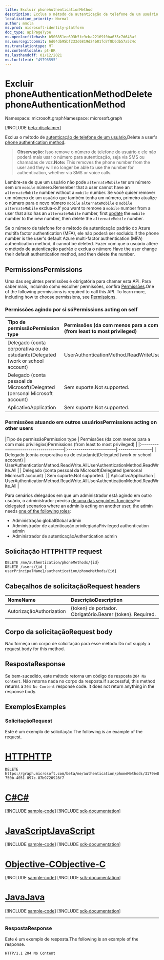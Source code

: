 ```yaml
---
title: Excluir phoneAuthenticationMethod
description: Exclua o método de autenticação de telefone de um usuário.
localization_priority: Normal
author: mmcla
ms.prod: microsoft-identity-platform
doc_type: apiPageType
ms.openlocfilehash: b506851ec693b5fe9cba2216910ba635c7d648af
ms.sourcegitcommit: 6d04db95bf233d6819d24b01fd7f8b6db57a524c
ms.translationtype: MT
ms.contentlocale: pt-BR
ms.lasthandoff: 01/12/2021
ms.locfileid: "49796595"
---
```

# <a name="delete-phoneauthenticationmethod"></a><span data-ttu-id="ecc30-103">Excluir phoneAuthenticationMethod</span><span class="sxs-lookup"><span data-stu-id="ecc30-103">Delete phoneAuthenticationMethod</span></span>

<span data-ttu-id="ecc30-104">Namespace: microsoft.graph</span><span class="sxs-lookup"><span data-stu-id="ecc30-104">Namespace: microsoft.graph</span></span>

[!INCLUDE [beta-disclaimer](../../includes/beta-disclaimer.md)]

<span data-ttu-id="ecc30-105">Exclua o método de [autenticação de telefone de um usuário.](../resources/phoneauthenticationmethod.md)</span><span class="sxs-lookup"><span data-stu-id="ecc30-105">Delete a user's [phone authentication method](../resources/phoneauthenticationmethod.md).</span></span> 

><span data-ttu-id="ecc30-106">**Observação:** Isso remove o número de telefone do usuário e ele não poderá mais usar o número para autenticação, seja via SMS ou chamadas de voz.</span><span class="sxs-lookup"><span data-stu-id="ecc30-106">**Note:** This removes the phone number from the user and they will no longer be able to use the number for authentication, whether via SMS or voice calls.</span></span>

<span data-ttu-id="ecc30-107">Lembre-se de que um usuário não pode `alternateMobile` ter um número sem um `mobile` número.</span><span class="sxs-lookup"><span data-stu-id="ecc30-107">Remember that a user cannot have an `alternateMobile` number without a `mobile` number.</span></span> <span data-ttu-id="ecc30-108">Se você quiser remover um número de um usuário que também tenha um número, primeiro atualize o número para o novo número `mobile` `alternateMobile` e [](phoneauthenticationmethod-update.md) `mobile` `alternateMobile` exclua-o.</span><span class="sxs-lookup"><span data-stu-id="ecc30-108">If you want to remove a `mobile` number from a user that also has an `alternateMobile` number, first [update](phoneauthenticationmethod-update.md) the `mobile` number to the new number, then delete the `alternateMobile` number.</span></span>

<span data-ttu-id="ecc30-109">Se o número de telefone for o método de autenticação padrão do Azure multifa factor authentication (MFA), ele não poderá ser excluído.</span><span class="sxs-lookup"><span data-stu-id="ecc30-109">If the phone number is the user's default Azure multi-factor authentication (MFA) authentication method, it cannot be deleted.</span></span> <span data-ttu-id="ecc30-110">Fazer com que o usuário altere o método de autenticação padrão e exclua o número.</span><span class="sxs-lookup"><span data-stu-id="ecc30-110">Have the user change their default authentication method, and then delete the number.</span></span>

## <a name="permissions"></a><span data-ttu-id="ecc30-111">Permissions</span><span class="sxs-lookup"><span data-stu-id="ecc30-111">Permissions</span></span>

<span data-ttu-id="ecc30-p103">Uma das seguintes permissões é obrigatória para chamar esta API. Para saber mais, incluindo como escolher permissões, confira [Permissões](/graph/permissions-reference).</span><span class="sxs-lookup"><span data-stu-id="ecc30-p103">One of the following permissions is required to call this API. To learn more, including how to choose permissions, see [Permissions](/graph/permissions-reference).</span></span>

### <a name="permissions-acting-on-self"></a><span data-ttu-id="ecc30-114">Permissões agindo por si só</span><span class="sxs-lookup"><span data-stu-id="ecc30-114">Permissions acting on self</span></span>

|<span data-ttu-id="ecc30-115">Tipo de permissão</span><span class="sxs-lookup"><span data-stu-id="ecc30-115">Permission type</span></span>      | <span data-ttu-id="ecc30-116">Permissões (da com menos para a com mais privilégios)</span><span class="sxs-lookup"><span data-stu-id="ecc30-116">Permissions (from least to most privileged)</span></span>              |
|:---------------------------------------|:-------------------------|
| <span data-ttu-id="ecc30-117">Delegado (conta corporativa ou de estudante)</span><span class="sxs-lookup"><span data-stu-id="ecc30-117">Delegated (work or school account)</span></span>     | <span data-ttu-id="ecc30-118">UserAuthenticationMethod.ReadWrite</span><span class="sxs-lookup"><span data-stu-id="ecc30-118">UserAuthenticationMethod.ReadWrite</span></span> |
| <span data-ttu-id="ecc30-119">Delegado (conta pessoal da Microsoft)</span><span class="sxs-lookup"><span data-stu-id="ecc30-119">Delegated (personal Microsoft account)</span></span> | <span data-ttu-id="ecc30-120">Sem suporte.</span><span class="sxs-lookup"><span data-stu-id="ecc30-120">Not supported.</span></span> |
| <span data-ttu-id="ecc30-121">Aplicativo</span><span class="sxs-lookup"><span data-stu-id="ecc30-121">Application</span></span>                            | <span data-ttu-id="ecc30-122">Sem suporte.</span><span class="sxs-lookup"><span data-stu-id="ecc30-122">Not supported.</span></span> |

### <a name="permissions-acting-on-other-users"></a><span data-ttu-id="ecc30-123">Permissões atuando em outros usuários</span><span class="sxs-lookup"><span data-stu-id="ecc30-123">Permissions acting on other users</span></span>

|<span data-ttu-id="ecc30-124">Tipo de permissão</span><span class="sxs-lookup"><span data-stu-id="ecc30-124">Permission type</span></span>      | <span data-ttu-id="ecc30-125">Permissões (da com menos para a com mais privilégios)</span><span class="sxs-lookup"><span data-stu-id="ecc30-125">Permissions (from least to most privileged)</span></span>              |
|:---------------------------------------|:-------------------------|:-----------------|
| <span data-ttu-id="ecc30-126">Delegado (conta corporativa ou de estudante)</span><span class="sxs-lookup"><span data-stu-id="ecc30-126">Delegated (work or school account)</span></span>     | <span data-ttu-id="ecc30-127">UserAuthenticationMethod.ReadWrite.All</span><span class="sxs-lookup"><span data-stu-id="ecc30-127">UserAuthenticationMethod.ReadWrite.All</span></span> |
| <span data-ttu-id="ecc30-128">Delegado (conta pessoal da Microsoft)</span><span class="sxs-lookup"><span data-stu-id="ecc30-128">Delegated (personal Microsoft account)</span></span> | <span data-ttu-id="ecc30-129">Sem suporte.</span><span class="sxs-lookup"><span data-stu-id="ecc30-129">Not supported.</span></span> |
| <span data-ttu-id="ecc30-130">Aplicativo</span><span class="sxs-lookup"><span data-stu-id="ecc30-130">Application</span></span>                            | <span data-ttu-id="ecc30-131">UserAuthenticationMethod.ReadWrite.All</span><span class="sxs-lookup"><span data-stu-id="ecc30-131">UserAuthenticationMethod.ReadWrite.All</span></span> |

<span data-ttu-id="ecc30-132">Para cenários delegados em que um administrador está agindo em outro usuário, o administrador precisa [de uma das seguintes funções:](/azure/active-directory/users-groups-roles/directory-assign-admin-roles#available-roles)</span><span class="sxs-lookup"><span data-stu-id="ecc30-132">For delegated scenarios where an admin is acting on another user, the admin needs [one of the following roles](/azure/active-directory/users-groups-roles/directory-assign-admin-roles#available-roles):</span></span>
* <span data-ttu-id="ecc30-133">Administração global</span><span class="sxs-lookup"><span data-stu-id="ecc30-133">Global admin</span></span>
* <span data-ttu-id="ecc30-134">Administrador de autenticação privilegiada</span><span class="sxs-lookup"><span data-stu-id="ecc30-134">Privileged authentication admin</span></span>
* <span data-ttu-id="ecc30-135">Administrador de autenticação</span><span class="sxs-lookup"><span data-stu-id="ecc30-135">Authentication admin</span></span>

## <a name="http-request"></a><span data-ttu-id="ecc30-136">Solicitação HTTP</span><span class="sxs-lookup"><span data-stu-id="ecc30-136">HTTP request</span></span>

<!-- { "blockType": "ignored" } -->

```http
DELETE /me/authentication/phoneMethods/{id}
DELETE /users/{id | userPrincipalName}/authentication/phoneMethods/{id}
```

## <a name="request-headers"></a><span data-ttu-id="ecc30-137">Cabeçalhos de solicitação</span><span class="sxs-lookup"><span data-stu-id="ecc30-137">Request headers</span></span>

| <span data-ttu-id="ecc30-138">Nome</span><span class="sxs-lookup"><span data-stu-id="ecc30-138">Name</span></span>          | <span data-ttu-id="ecc30-139">Descrição</span><span class="sxs-lookup"><span data-stu-id="ecc30-139">Description</span></span>   |
|:--------------|:--------------|
| <span data-ttu-id="ecc30-140">Autorização</span><span class="sxs-lookup"><span data-stu-id="ecc30-140">Authorization</span></span> | <span data-ttu-id="ecc30-p104">{token} de portador. Obrigatório.</span><span class="sxs-lookup"><span data-stu-id="ecc30-p104">Bearer {token}. Required.</span></span> |

## <a name="request-body"></a><span data-ttu-id="ecc30-143">Corpo da solicitação</span><span class="sxs-lookup"><span data-stu-id="ecc30-143">Request body</span></span>

<span data-ttu-id="ecc30-144">Não forneça um corpo de solicitação para esse método.</span><span class="sxs-lookup"><span data-stu-id="ecc30-144">Do not supply a request body for this method.</span></span>

## <a name="response"></a><span data-ttu-id="ecc30-145">Resposta</span><span class="sxs-lookup"><span data-stu-id="ecc30-145">Response</span></span>

<span data-ttu-id="ecc30-p105">Se bem-sucedido, este método retorna um código de resposta `204 No Content`. Não retorna nada no corpo da resposta.</span><span class="sxs-lookup"><span data-stu-id="ecc30-p105">If successful, this method returns a `204 No Content` response code. It does not return anything in the response body.</span></span>

## <a name="examples"></a><span data-ttu-id="ecc30-148">Exemplos</span><span class="sxs-lookup"><span data-stu-id="ecc30-148">Examples</span></span>

### <a name="request"></a><span data-ttu-id="ecc30-149">Solicitação</span><span class="sxs-lookup"><span data-stu-id="ecc30-149">Request</span></span>

<span data-ttu-id="ecc30-150">Este é um exemplo de solicitação.</span><span class="sxs-lookup"><span data-stu-id="ecc30-150">The following is an example of the request.</span></span>

# <a name="http"></a>[<span data-ttu-id="ecc30-151">HTTP</span><span class="sxs-lookup"><span data-stu-id="ecc30-151">HTTP</span></span>](#tab/http)
<!-- {
  "blockType": "request",
  "name": "delete_phoneauthenticationmethod"
}-->

```http
DELETE https://graph.microsoft.com/beta/me/authentication/phoneMethods/3179e48a-750b-4051-897c-87b9720928f7
```
# <a name="c"></a>[<span data-ttu-id="ecc30-152">C#</span><span class="sxs-lookup"><span data-stu-id="ecc30-152">C#</span></span>](#tab/csharp)
[!INCLUDE [sample-code](../includes/snippets/csharp/delete-phoneauthenticationmethod-csharp-snippets.md)]
[!INCLUDE [sdk-documentation](../includes/snippets/snippets-sdk-documentation-link.md)]

# <a name="javascript"></a>[<span data-ttu-id="ecc30-153">JavaScript</span><span class="sxs-lookup"><span data-stu-id="ecc30-153">JavaScript</span></span>](#tab/javascript)
[!INCLUDE [sample-code](../includes/snippets/javascript/delete-phoneauthenticationmethod-javascript-snippets.md)]
[!INCLUDE [sdk-documentation](../includes/snippets/snippets-sdk-documentation-link.md)]

# <a name="objective-c"></a>[<span data-ttu-id="ecc30-154">Objective-C</span><span class="sxs-lookup"><span data-stu-id="ecc30-154">Objective-C</span></span>](#tab/objc)
[!INCLUDE [sample-code](../includes/snippets/objc/delete-phoneauthenticationmethod-objc-snippets.md)]
[!INCLUDE [sdk-documentation](../includes/snippets/snippets-sdk-documentation-link.md)]

# <a name="java"></a>[<span data-ttu-id="ecc30-155">Java</span><span class="sxs-lookup"><span data-stu-id="ecc30-155">Java</span></span>](#tab/java)
[!INCLUDE [sample-code](../includes/snippets/java/delete-phoneauthenticationmethod-java-snippets.md)]
[!INCLUDE [sdk-documentation](../includes/snippets/snippets-sdk-documentation-link.md)]

---


### <a name="response"></a><span data-ttu-id="ecc30-156">Resposta</span><span class="sxs-lookup"><span data-stu-id="ecc30-156">Response</span></span>

<span data-ttu-id="ecc30-157">Este é um exemplo de resposta.</span><span class="sxs-lookup"><span data-stu-id="ecc30-157">The following is an example of the response.</span></span>

<!-- {
  "blockType": "response",
  "truncated": true
} -->

```http
HTTP/1.1 204 No Content
```

<!-- uuid: 16cd6b66-4b1a-43a1-adaf-3a886856ed98
2019-02-04 14:57:30 UTC -->
<!-- {
  "type": "#page.annotation",
  "description": "Delete phoneAuthenticationMethod",
  "keywords": "",
  "section": "documentation",
  "tocPath": ""
}-->
